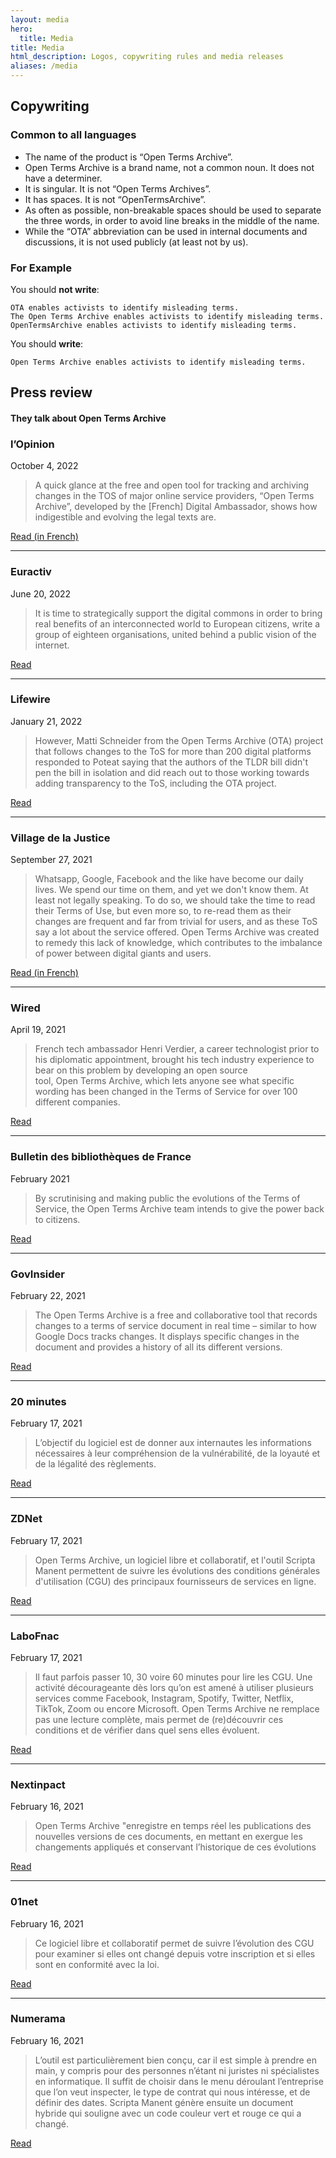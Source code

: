 ```yaml
---
layout: media
hero:
  title: Media
title: Media
html_description: Logos, copywriting rules and media releases
aliases: /media
---
```


## Copywriting

### Common to all languages

- The name of the product is “Open Terms Archive”.
- Open Terms Archive is a brand name, not a common noun. It does not have a determiner.
- It is singular. It is not “Open Terms Archives”.
- It has spaces. It is not “OpenTermsArchive”.
- As often as possible, non-breakable spaces should be used to separate the three words, in order to avoid line breaks in the middle of the name.
- While the “OTA” abbreviation can be used in internal documents and discussions, it is not used publicly (at least not by us).

### For Example

You should **not write**:

```error
OTA enables activists to identify misleading terms.
The Open Terms Archive enables activists to identify misleading terms.
OpenTermsArchive enables activists to identify misleading terms.
```

You should **write**:

```success
Open Terms Archive enables activists to identify misleading terms.
```

<h2 class="mt--4xl mb__0">Press review</h2>
<h4 class="h4--light mb--3xl">They talk about Open Terms Archive</h4>

### l’Opinion

<p class="text--smallcaps">October 4, 2022</p>

> A quick glance at the free and open tool for tracking and archiving changes in the TOS of major online service providers, “Open Terms Archive”, developed by the [French] Digital Ambassador, shows how indigestible and evolving the legal texts are.

<a target="_blank" rel="noopener" class="float--right button button--secondary" href="https://www.lopinion.fr/economie/etat-et-reseaux-sociaux-penser-citizen-centric-la-chronique-de-david-lacombled" title="«Etat et réseaux sociaux: penser citizen centric». La chronique de David Lacombled">Read (in French)</a>

---

### Euractiv

<p class="text--smallcaps">June 20, 2022</p>

> It is time to strategically support the digital commons in order to bring real benefits of an interconnected world to European citizens, write a group of eighteen organisations, united behind a public vision of the internet.

<a target="_blank" rel="noopener" class="float--right button button--secondary" href="https://www.euractiv.com/section/digital/opinion/digital-commons-are-a-pillar-of-european-digital-sovereignty-heres-how-to-support-them/" title="Digital commons are a pillar of European digital sovereignty – here’s how to support them">Read</a>

---

### Lifewire

<p class="text--smallcaps">January 21, 2022</p>

> However, Matti Schneider from the Open Terms Archive (OTA) project that follows changes to the ToS for more than 200 digital platforms responded to Poteat saying that the authors of the TLDR bill didn't pen the bill in isolation and did reach out to those working towards adding transparency to the ToS, including the OTA project.

<a target="_blank" rel="noopener" class="float--right button button--secondary" href="https://www.lifewire.com/the-tldr-act-could-help-you-make-sense-of-terms-of-service-agreements-5216643" title="The TLDR Act Could Help You Make Sense of Terms of Service Agreements — Lifewire">Read</a>

---

### Village de la Justice

<p class="text--smallcaps">September 27, 2021</p>

> Whatsapp, Google, Facebook and the like have become our daily lives. We spend our time on them, and yet we don't know them. At least not legally speaking. To do so, we should take the time to read their Terms of Use, but even more so, to re-read them as their changes are frequent and far from trivial for users, and as these ToS say a lot about the service offered. Open Terms Archive was created to remedy this lack of knowledge, which contributes to the imbalance of power between digital giants and users.

<a target="_blank" rel="noopener" class="float--right button button--secondary" title="An open source tool facilitating the enforceability of the ToS of digital giants." href="https://www.village-justice.com/articles/open-terms-archive,40252.html">Read (in French)</a>

---

### Wired

<p class="text--smallcaps">April 19, 2021</p>

> French tech ambassador Henri Verdier, a career technologist prior to his diplomatic appointment, brought his tech industry experience to bear on this problem by developing an open source tool, Open Terms Archive, which lets anyone see what specific wording has been changed in the Terms of Service for over 100 different companies.

<a target="_blank" rel="noopener" class="float--right button button--secondary" title="An article to be found on the website of Wired" href="https://www.wired.com/story/nations-need-ambassadors-to-big-tech/">Read</a>

---

### Bulletin des bibliothèques de France

<p class="text--smallcaps">February 2021</p>

> By scrutinising and making public the evolutions of the Terms of Service, the Open Terms Archive team intends to give the power back to citizens.

<a target="_blank" rel="noopener" class="float--right button button--secondary" href="https://bbf.enssib.fr/consulter/bbf-2021-00-0000-052" title="Open Terms Archive : rééquilibrer le rapport de force entre les grands opérateurs de services numériques et leur utilisateurs">Read</a>

---

### GovInsider

<p class="text--smallcaps">February 22, 2021</p>

> The Open Terms Archive is a free and collaborative tool that records changes to a terms of service document in real time – similar to how Google Docs tracks changes. It displays specific changes in the document and provides a history of all its different versions.

<a target="_blank" rel="noopener" class="float--right button button--secondary" href="https://govinsider.asia/digital-gov/henri-verdier-france-builds-tool-to-track-changes-in-terms-of-service/" title="An article to be found on the website of GovInsider">Read</a>

---

### 20 minutes

<p class="text--smallcaps">February 17, 2021</p>

> L’objectif du logiciel est de donner aux internautes les informations nécessaires à leur compréhension de la vulnérabilité, de la loyauté et de la légalité des règlements.

<a target="_blank" rel="noopener" class="float--right button button--secondary" href="https://www.20minutes.fr/high-tech/2979215-20210217-conditions-generales-utilisation-nouveau-logiciel-permet-surveiller-evolutions" title="An article to be found on the website of 20 minutes">Read</a>

---

### ZDNet

<p class="text--smallcaps">February 17, 2021</p>

> Open Terms Archive, un logiciel libre et collaboratif, et l'outil Scripta Manent permettent de suivre les évolutions des conditions générales d'utilisation (CGU) des principaux fournisseurs de services en ligne.

<a target="_blank" rel="noopener" class="float--right button button--secondary" href="https://www.zdnet.fr/actualites/un-nouvel-outil-pour-suivre-les-evolutions-des-cgu-des-principaux-services-en-ligne-39918097.htm" title="An article to be found on the website of ZDNet">Read</a>

---

### LaboFnac

<p class="text--smallcaps">February 17, 2021</p>

> Il faut parfois passer 10, 30 voire 60 minutes pour lire les CGU. Une activité décourageante dès lors qu’on est amené à utiliser plusieurs services comme Facebook, Instagram, Spotify, Twitter, Netflix, TikTok, Zoom ou encore Microsoft. Open Terms Archive ne remplace pas une lecture complète, mais permet de (re)découvrir ces conditions et de vérifier dans quel sens elles évoluent.

<a target="_blank" rel="noopener" class="float--right button button--secondary" href="https://labo.fnac.com/actualite/open-terms-archive-permet-suivre-evolutions-cgu/" title="An article to be found on the website of LaboFnac">Read</a>

---

### Nextinpact

<p class="text--smallcaps">February 16, 2021</p>

> Open Terms Archive "enregistre en temps réel les publications des nouvelles versions de ces documents, en mettant en exergue les changements appliqués et conservant l’historique de ces évolutions

<a target="_blank" rel="noopener" class="float--right button button--secondary" href="https://next.ink/brief_article/open-terms-archive-pour-suivre-les-evolutions-des-conditions-generales-dutilisation/" title="An article to be found on the website of Nextinpact">Read</a>

---

### 01net

<p class="text--smallcaps">February 16, 2021</p>

> Ce logiciel libre et collaboratif permet de suivre l’évolution des CGU pour examiner si elles ont changé depuis votre inscription et si elles sont en conformité avec la loi.

<a target="_blank"  rel="noopener" class="float--right button button--secondary" href="https://www.01net.com/actualites/open-terms-archiv-un-outil-utile-pour-verifier-les-conditions-d-utilisation-des-grandes-plates-formes-2035029.html" title="An article to be found on the website of 01net">Read</a>

---

### Numerama

<p class="text--smallcaps">February 16, 2021</p>

> L’outil est particulièrement bien conçu, car il est simple à prendre en main, y compris pour des personnes n’étant ni juristes ni spécialistes en informatique. Il suffit de choisir dans le menu déroulant l’entreprise que l’on veut inspecter, le type de contrat qui nous intéresse, et de définir des dates. Scripta Manent génère ensuite un document hybride qui souligne avec un code couleur vert et rouge ce qui a changé.

<a target="_blank" rel="noopener" class="float--right button button--secondary" href="https://www.numerama.com/tech/689120-vous-ne-lisez-pas-les-cgu-reperez-ce-qui-a-change-sur-votre-site-prefere-avec-cet-outil.html" title="An article to be found on the website of Numerama">Read</a>
